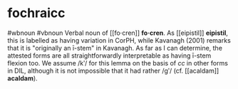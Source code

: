 # fochraicc
#wbnoun
#vbnoun
Verbal noun of [[fo·cren]]  **fo·cren**. As [[eipistil]] **eipistil**, this is labelled as having variation in CorPH, while Kavanagh (2001) remarks that it is "originally an ī-stem" in Kavanagh. As far as I can determine, the attested forms are all straightforwardly interpretable as having ī-stem flexion too. We assume /kʹ/ for this lemma on the basis of *cc* in other forms in DIL, although it is not impossible that it had rather /gʹ/ (cf. [[acaldam]] **acaldam**).